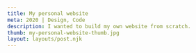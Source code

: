 ```yaml
---
title: My personal website
meta: 2020 | Design, Code
description: I wanted to build my own website from scratch.
thumb: my-personal-website-thumb.jpg
layout: layouts/post.njk
---
```

